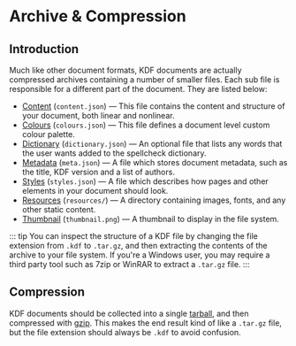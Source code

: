 # Archive & Compression

## Introduction

Much like other document formats, KDF documents are actually compressed archives
containing a number of smaller files. Each sub file is responsible for a
different part of the document. They are listed below:

 - [Content][1] (`content.json`) — This file contains the content and structure
   of your document, both linear and nonlinear.
 - [Colours][2] (`colours.json`) — This file defines a document level custom
   colour palette.
 - [Dictionary][3] (`dictionary.json`) — An optional file that lists any words
   that the user wants added to the spellcheck dictionary.
 - [Metadata][4] (`meta.json`) — A file which stores document metadata, such as
   the title, KDF version and a list of authors.
 - [Styles][5] (`styles.json`) — A file which describes how pages and other
   elements in your document should look.
 - [Resources][6] (`resources/`) — A directory containing images, fonts, and any
   other static content.
 - [Thumbnail][7] (`thumbnail.png`) — A thumbnail to display in the file system.

::: tip
You can inspect the structure of a KDF file by changing the file extension from
`.kdf` to `.tar.gz`, and then extracting the contents of the archive to your
file system. If you're a Windows user, you may require a third party tool such
as 7zip or WinRAR to extract a `.tar.gz` file.
:::

[1]: /specification/content.md
[2]: /specification/colours.md
[3]: /specification/dictionary.md
[4]: /specification/metadata.md
[5]: /specification/styles.md
[6]: /specification/resources.md
[7]: /specification/thumbnail.md


## Compression

KDF documents should be collected into a single [tarball][8], and then
compressed with [gzip][9]. This makes the end result kind of like a `.tar.gz`
file, but the file extension should always be `.kdf` to avoid confusion.

[8]: https://en.wikipedia.org/wiki/Tar_(computing)
[9]: https://www.gnu.org/software/gzip